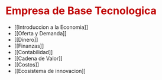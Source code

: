 # <span style="color:#c00000">Empresa de Base Tecnologica</span>

- [[Introduccion a la Economia]]
- [[Oferta y Demanda]]
- [[Dinero]]
- [[Finanzas]]
- [[Contabilidad]]
- [[Cadena de Valor]]
- [[Costos]]
- [[Ecosistema de innovacion]]